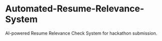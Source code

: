 # Automated-Resume-Relevance-System
AI-powered Resume Relevance Check System for hackathon submission.
